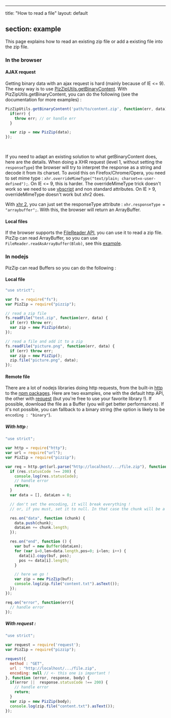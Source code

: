 ---

title: "How to read a file" layout: default

section: example
----------------

This page explains how to read an existing zip file or add a existing file into the zip file.

### In the browser

#### AJAX request

Getting binary data with an ajax request is hard (mainly because of IE <= 9). The easy way is to use [PizZipUtils.getBinaryContent](https://github.com/open-xml-templating/pizzip-utils). With PizZipUtils.getBinaryContent, you can do the following (see the documentation for more examples) :

```js
PizZipUtils.getBinaryContent('path/to/content.zip', function(err, data) {
  if(err) {
    throw err; // or handle err
  }

  var zip = new PizZip(data);
});
```

<br>

If you need to adapt an existing solution to what getBinaryContent does, here are the details. When doing a XHR request (level 1, without setting the `responseType`) the browser will try to interpret the response as a string and decode it from its charset. To avoid this on Firefox/Chrome/Opera, you need to set mime type : `xhr.overrideMimeType("text/plain; charset=x-user-defined");`. On IE <= 9, this is harder. The overrideMimeType trick doesn't work so we need to use [vbscript](http://stackoverflow.com/questions/1095102/how-do-i-load-binary-image-data-using-javascript-and-xmlhttprequest) and non standard attributes. On IE > 9, overrideMimeType doesn't work but xhr2 does.

With [xhr 2](http://caniuse.com/xhr2), you can just set the responseType attribute : `xhr.responseType = "arraybuffer";`. With this, the browser will return an ArrayBuffer.

#### Local files

If the browser supports the [FileReader API](http://caniuse.com/filereader), you can use it to read a zip file. PizZip can read ArrayBuffer, so you can use `FileReader.readAsArrayBuffer(Blob)`, see this [example]({{site.baseurl}}/documentation/examples/read-local-file-api.html).

### In nodejs

PizZip can read Buffers so you can do the following :

#### Local file

```js
"use strict";

var fs = require("fs");
var PizZip = require("pizzip");

// read a zip file
fs.readFile("test.zip", function(err, data) {
  if (err) throw err;
  var zip = new PizZip(data);
});

// read a file and add it to a zip
fs.readFile("picture.png", function(err, data) {
  if (err) throw err;
  var zip = new PizZip();
  zip.file("picture.png", data);
});
```

#### Remote file

There are a lot of nodejs libraries doing http requests, from the built-in [http](http://nodejs.org/docs/latest/api/http.html) to the [npm packages](https://www.npmjs.org/browse/keyword/http). Here are two examples, one with the default http API, the other with [request](https://github.com/mikeal/request) (but you're free to use your favorite library !). If possible, download the file as a Buffer (you will get better performances). If it's not possible, you can fallback to a binary string (the option is likely to be `encoding : "binary"`).

##### With http :

```js
"use strict";

var http = require("http");
var url = require("url");
var PizZip = require("pizzip");

var req = http.get(url.parse("http://localhost/.../file.zip"), function (res) {
  if (res.statusCode !== 200) {
    console.log(res.statusCode);
    // handle error
    return;
  }
  var data = [], dataLen = 0;

  // don't set the encoding, it will break everything !
  // or, if you must, set it to null. In that case the chunk will be a string.

  res.on("data", function (chunk) {
    data.push(chunk);
    dataLen += chunk.length;
  });

  res.on("end", function () {
    var buf = new Buffer(dataLen);
    for (var i=0,len=data.length,pos=0; i<len; i++) {
      data[i].copy(buf, pos);
      pos += data[i].length;
    }

    // here we go !
    var zip = new PizZip(buf);
    console.log(zip.file("content.txt").asText());
  });
});

req.on("error", function(err){
  // handle error
});
```

##### With request :

```js
"use strict";

var request = require('request');
var PizZip = require("pizzip");

request({
  method : "GET",
  url : "http://localhost/.../file.zip",
  encoding: null // <- this one is important !
}, function (error, response, body) {
  if(error ||  response.statusCode !== 200) {
    // handle error
    return;
  }
  var zip = new PizZip(body);
  console.log(zip.file("content.txt").asText());
});
```
